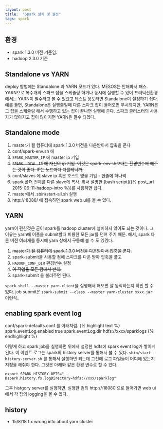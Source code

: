 ```yaml
---
layout: post
title:  "Spark 설치 및 설정"
tags: spark
---
```


## 환경
- spark 1.3.0 버전 기준임.
- hadoop 2.3.0 기준

## Standalone vs YARN
deploy 방법에는 Standalone 과 YARN 모드가 있다. MESOS는 안해봐서 패스. YARN으로 복수개의 스파크 잡을 스케쥴링 하거나 동시에 실행할 수 있어 프러덕션환경에서는 YARN이 필수라고 볼 수 있겠고 테스트 용도라면 Standalone이 설정하기 쉽다.
예를 들면, Standalone은 실행중일때 다른 스파크 잡이 들어오면 무시되지만, YARN은 그 잡을 스케쥴링 해서 수행하고 있는 잡이 끝나면 실행해 준다. 스파크 클러스터의 사용자가 많아지고 잡이 많아지면 YARN은 필수 되겠다. 

## Standalone mode
1. master가 될 컴퓨터에 spark 1.3.0 버전을 다운받아서 압축을 푼다
2. conf/spark-env.sh 에 
 3. `SPARK_MASTER_IP` 에 master ip 기입
 4. ~~`SPARK_LOCAL_IP` 에 자신의 ip 기입. 이것은 spark-env.sh보다는 환경변수에 해주는 것이 좋다. IP는 노드마다 다를테니까.~~
2. conf/slaves 에 slave ip 혹은 호스트 명을 기입 - 한줄에 하나씩
3. spark 폴더 전체를 다른 slave에 복사. 앞서 설명한 [bash script]({% post_url 2015-06-11-hadoop-intro %})를 사용하면 쉽다.
4. master에서 .sbin/start-all.sh 실행
5. http://<master ip>:8080/ 에 접속하면 spark web ui를 볼 수 있다.

## YARN
yarn이 편한것은 굳이 spark를 hadoop cluster에 설치하지 않아도 되는 것이다. 그 이유는 yarn에 어플을 submit할때 피룡한 모든 jar를 던져 주기 때문.
해서, spark 다른 버전 여러개를 동시에 yarn 상에서 구동해 볼 수 도 있겠다. 

1. ~~master가 될 컴퓨터에 spark 1.3.0 버전을 다운받아서 압축을 푼다.~~ 
1. spark-submit을 사용할 컴에 스파크를 다운 받아 압축을 풀고 
1. `HADOOP_CONF_DIR` 환경변수 설정
2. ~~이 작업을 모든 컴에서 반복.~~
3. spark-submit 을 불러주면 된다.

`spark-shell --master yarn-client`을 실행해서 해보면 잘 동작하는지 확인 할 수 있다.
job submit은 `spark-submit --class --master yarn-cluster xxxx.jar ` 이런식..

## enabling spark event log
conf/spark-defaults.conf 를 아래처럼.
{% highlight text %}
spark.eventLog.enabled true
spark.eventLog.dir hdfs://xxxx/sparklogs
{% endhighlight %}

이렇게 하고 spark job을 실행하면 위에서 설정한 hdfs에 spark event log가 쌓이게 된다. 이 이벤트 로그는 spark의 history server를 통해서 볼 수 있다. `sbin/start-history-server.sh` 를 통해서 실행하면 되는데 그전에 로그 파일들이 어디에 있는지 지정을 해줘야 한다. 그것은 아래와 같은 환경 변수로 할 수 있다.

`export SPARK_HISTORY_OPTS=" -Dspark.history.fs.logDirectory=hdfs://xxx/sparklog"`

그후 histgory server를 실행하면, 실행한 컴의 http://<ip>:18080 으로 들어가면 web ui에서 각 잡의 logging을 볼 수 있다. 

## history
- 15/8/18 fix wrong info about yarn cluster 
